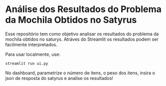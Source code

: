 # Análise dos Resultados do Problema da Mochila Obtidos no Satyrus

Esse repositório tem como objetivo analisar os resultados do problema da mochila obtidos no saturys. Atráves do Streamlit os resultados podem ser facilmente interpretados.

Para usar localmente, use:

    streamlit run ui.py


No dashboard, parametrize o número de itens, o peso dos itens, insira o json de resposta do satyrus e analise os resultados!

